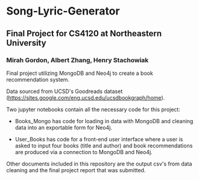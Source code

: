 # Song-Lyric-Generator
## Final Project for CS4120 at Northeastern University

### Mirah Gordon, Albert Zhang, Henry Stachowiak

Final project utilizing MongoDB and Neo4j to create a book recommendation system.

Data sourced from UCSD's Goodreads dataset (https://sites.google.com/eng.ucsd.edu/ucsdbookgraph/home).

Two jupyter notebooks contain all the necessary code for this project:

* Books_Mongo has code for loading in data with MongoDB and cleaning data into an exportable form for Neo4j.

* User_Books has code for a front-end user interface where a user is asked to input four books (title and author) and book recommendations are produced via a connection to MongoDB and Neo4j.

Other documents included in this repository are the output csv's from data cleaning and the final project report that was submitted.
